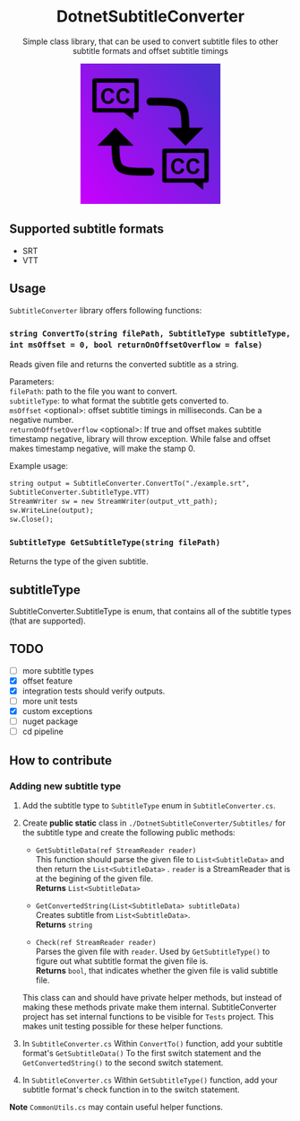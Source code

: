 <h1 align="center"> 
    DotnetSubtitleConverter 
</h1>

<p align="center">
    Simple class library, that can be used to convert subtitle files to other subtitle formats and offset subtitle timings
</p>

<p align="center">
  <img src="./assets/Logo.png" width=250 alt="project's logo" />
</p>

## Supported subtitle formats
- SRT
- VTT

## Usage

```SubtitleConverter``` library offers following functions: 

### ```string ConvertTo(string filePath, SubtitleType subtitleType, int msOffset = 0, bool returnOnOffsetOverflow = false)``` </br>
Reads given file and returns the converted subtitle as a string.

Parameters: </br>
```filePath```: path to the file you want to convert. </br>
```subtitleType```: to what format the subtitle gets converted to. </br>
```msOffset``` \<optional\>: offset subtitle timings in milliseconds. Can be a negative number. </br>
```returnOnOffsetOverflow``` \<optional\>: If true and offset makes subtitle timestamp negative, library will throw exception. While false and offset makes timestamp negative, will make the stamp 0. 



Example usage: </br>
```
string output = SubtitleConverter.ConvertTo("./example.srt", SubtitleConverter.SubtitleType.VTT)
StreamWriter sw = new StreamWriter(output_vtt_path);
sw.WriteLine(output);
sw.Close();
```

### ```SubtitleType GetSubtitleType(string filePath)``` </br>

Returns the type of the given subtitle.



## subtitleType

SubtitleConverter.SubtitleType is enum, that contains all of the subtitle types (that are supported). 

## TODO

- [ ] more subtitle types
- [x] offset feature
- [x] integration tests should verify outputs.
- [ ] more unit tests 
- [x] custom exceptions
- [ ] nuget package
- [ ] cd pipeline

## How to contribute

### Adding new subtitle type

1. Add the subtitle type to ```SubtitleType``` enum in ```SubtitleConverter.cs```.

2. Create **public static** class in ```./DotnetSubtitleConverter/Subtitles/``` for the subtitle type and create the following public methods:
    - ```GetSubtitleData(ref StreamReader reader)``` </br>
          This function should parse the given file to ```List<SubtitleData>``` and then return the ```List<SubtitleData>``` .
          ```reader``` is a StreamReader that is at the begining of the given file. </br>
          **Returns** ```List<SubtitleData>```
      
    - ```GetConvertedString(List<SubtitleData> subtitleData)``` </br>
           Creates subtitle from ```List<SubtitleData>```. </br>
           **Returns** ```string```
    
    - ```Check(ref StreamReader reader)``` </br>
          Parses the given file with ```reader```. Used by ```GetSubtitleType()``` to figure out what subtitle format the given file is. </br>
          **Returns** ```bool```, that indicates whether the given file is valid subtitle file. 
      
    This class can and should have private helper methods, but instead of making these methods private make them internal. SubtitleConverter project has set internal functions to be visible for ```Tests``` project. This makes unit testing possible for these helper functions.

3. In ```SubtitleConverter.cs``` Within ```ConvertTo()``` function, add your subtitle format's ```GetSubtitleData()``` To the first switch statement and the ```GetConvertedString()``` to the second switch statement.

4. In ```SubtitleConverter.cs``` Within ```GetSubtitleType()``` function, add your subtitle format's check function in to the switch statement.

**Note** ```CommonUtils.cs``` may contain useful helper functions.
